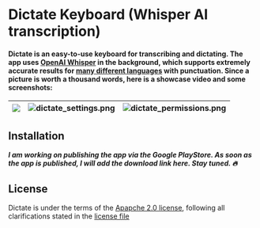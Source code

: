 # Dictate Keyboard (Whisper AI transcription)

#### Dictate is an easy-to-use keyboard for transcribing and dictating. The app uses [OpenAI Whisper](https://openai.com/index/whisper/) in the background, which supports extremely accurate results for [many different languages](https://platform.openai.com/docs/guides/speech-to-text/supported-languages) with punctuation. Since a picture is worth a thousand words, here is a showcase video and some screenshots:

| <a href='https://youtube.com/watch?v=PSvLRnHYleg'><img src='https://github.com/DevEmperor/Dictate/blob/1884b2af70e81ef08243a719b11b6b0dcbbb2f83/img/dictate_player.png?raw=true'/></a> | ![dictate_settings.png](https://github.com/DevEmperor/Dictate/blob/1884b2af70e81ef08243a719b11b6b0dcbbb2f83/img/dictate_settings.png?raw=true) | ![dictate_permissions.png](https://github.com/DevEmperor/Dictate/blob/1884b2af70e81ef08243a719b11b6b0dcbbb2f83/img/dictate_permissions.png?raw=true) |
| ------------------------------------------------------------ | ------------------------------------------------------------ | ------------------------------------------------------------ |



## Installation

***I am working on publishing the app via the Google PlayStore. As soon as the app is published, I will add the download link here. Stay tuned. :fire:***



## License

Dictate is under the terms of the [Apapche 2.0 license](https://www.apache.org/licenses/LICENSE-2.0), following all clarifications stated in the [license file](https://raw.githubusercontent.com/DevEmperor/Dictate/master/LICENSE)